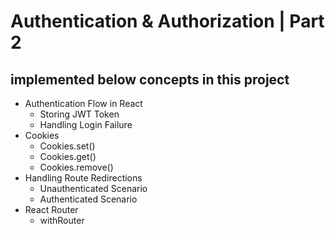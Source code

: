 # Authentication & Authorization | Part 2
## implemented below concepts in this project
- Authentication Flow in React
  - Storing JWT Token
  - Handling Login Failure
- Cookies
  - Cookies.set()
  - Cookies.get()
  - Cookies.remove()
- Handling Route Redirections
  - Unauthenticated Scenario
  - Authenticated Scenario
- React Router
  - withRouter
